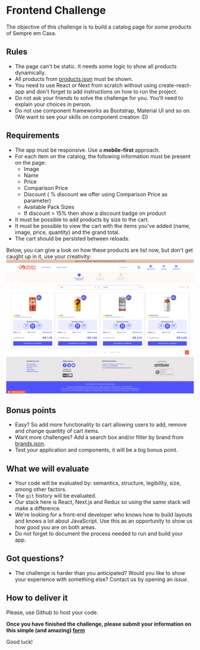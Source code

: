 # Frontend Challenge
The objective of this challenge is to build a catalog page for some products of Sempre em Casa.

## Rules
- The page can't be static. It needs some logic to show all products dynamically.
- All products from [products.json](files/products.json) must be shown.
- You need to use React or Next from scratch without using create-react-app and don't forget to add instructions on how to run the project.
- Do not ask your friends to solve the challenge for you. You'll need to explain your choices in person.
- Do not use component frameworks as Bootstrap, Material UI and so on. (We want to see your skills on component creation :D)

## Requirements
- The app must be responsive. Use a **mobile-first** approach.
- For each item on the catalog, the following information must be present on the page:
    - Image
    - Name
    - Price
    - Comparison Price
    - Discount (  % discount we offer using Comparison Price as parameter)
    - Available Pack Sizes
    - If discount > 15% then show a discount badge on product
- It must be possible to add products by size to the cart.
- It must be possible to view the cart with the items you've added (name, image, price, quantity) and the grand total.
- The cart should be persisted between reloads.

Below, you can give a look on how these products are list now, but don't get caught up in it, use your creativity:
![Products List](files/images/products.png)

## Bonus points
- Easy? So add more functionality to cart allowing users to add, remove and change quantity of cart items.
- Want more challenges? Add a search box and/or filter by brand from [brands.json](files/brands.json).
- Test your application and components, it will be a big bonus point.

## What we will evaluate
- Your code will be evaluated by: semantics, structure, legibility, size, among other factors.
- The `git` history will be evaluated.
- Our stack here is React, Next.js and Redux so using the same stack will make a difference.
- We're looking for a front-end developer who knows how to build layouts and knows a lot about JavaScript. Use this as an opportunity to show us how good you are on both areas.
- Do not forget to document the process needed to run and build your app.

## Got questions?
- The challenge is harder than you anticipated? Would you like to show your experience with something else? Contact us by opening an _issue_.

## How to deliver it
Please, use Github to host your code.

**Once you have finished the challenge, please submit your information on this simple (and amazing) [form](https://docs.google.com/forms/d/e/1FAIpQLSeUkQci7eHBb7SRM9oBGMrGfrzM24PGzsPoIKgW4UV1lC0hTQ/viewform)**

Good luck!
